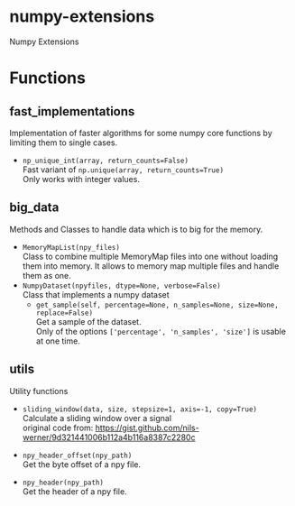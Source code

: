 # numpy-extensions
Numpy Extensions


# Functions

## fast_implementations
Implementation of faster algorithms for some numpy core functions by limiting them to single cases.
* `np_unique_int(array, return_counts=False)` <br>
    Fast variant of ``np.unique(array, return_counts=True)`` <br>
    Only works with integer values.
     
## big_data
Methods and Classes to handle data which is to big for the memory.
* `MemoryMapList(npy_files)` <br>
    Class to combine multiple MemoryMap files into one without loading them into memory. 
    It allows to memory map multiple files and handle them as one.
* `NumpyDataset(npyfiles, dtype=None, verbose=False)` <br>
    Class that implements a numpy dataset 
    * `get_sample(self, percentage=None, n_samples=None, size=None, replace=False)` <br>
        Get a sample of the dataset. <br>
        Only of the options `['percentage', 'n_samples', 'size']` is usable at one time.
    
## utils
Utility functions
* `sliding_window(data, size, stepsize=1, axis=-1, copy=True)` <br>
     Calculate a sliding window over a signal <br>
     original code from: https://gist.github.com/nils-werner/9d321441006b112a4b116a8387c2280c

* `npy_header_offset(npy_path)` <br>
    Get the byte offset of a npy file.
    
* `npy_header(npy_path)` <br>
    Get the header of a npy file.